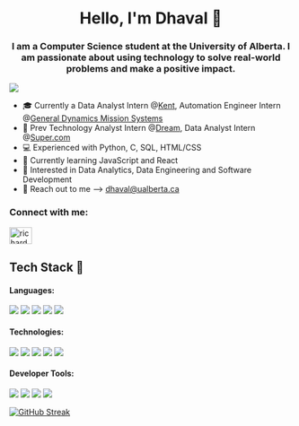 
<h1 align="center">Hello, I'm Dhaval 👋</h1>

<h3 align="center">I am a Computer Science student at the University of Alberta. I am passionate about using technology to solve real-world problems and make a positive impact.</h3>

![](https://komarev.com/ghpvc/?username=Homer20)

- 🎓 Currently a Data Analyst Intern @[Kent](https://kentplc.com/), Automation Engineer Intern @[General Dynamics Mission Systems](https://gdmissionsystems.ca/)
- 🧳 Prev Technology Analyst Intern @[Dream](https://dream.ca/), Data Analyst Intern @[Super.com](https://www.super.com/)
- 💻 Experienced with Python, C, SQL, HTML/CSS
- 🎯 Currently learning JavaScript and React
- 🔎 Interested in Data Analytics, Data Engineering and Software Development
- 🙌 Reach out to me --> dhaval@ualberta.ca

<h3 align="left">Connect with me:</h3>
<p align="left">
<a href="https://linkedin.com/in/dhaval-patel20/" target="blank"><img align="center" src="https://raw.githubusercontent.com/rahuldkjain/github-profile-readme-generator/master/src/images/icons/Social/linked-in-alt.svg" alt="richardomor" height="30" width="40" /></a>
</p>


## Tech Stack 🔧
#### Languages:
![](https://img.shields.io/badge/Code-Python-informational?style=flat&logo=python&logoColor=ffdd54&color=3670A0)
![](https://img.shields.io/badge/Code-Java-informational?style=flat&logo=java&logoColor=white&color=%23ED8B00)
![](https://img.shields.io/badge/Code-C-informational%3Fstyle%3Dflat%26logo%3D%26logoColor%3Dwhite%26color%3D%252300599C)
![](https://img.shields.io/badge/Code-SQL-informational?style=flat&logo=sql&logoColor=white&color=CC2927)
![](https://img.shields.io/badge/Code-HTML/CSS-informational?style=flat&logo=html5&logoColor=white&color=E34F26)

#### Technologies:
![](https://img.shields.io/badge/Testing-JUnit-informational?style=flat&logo=junit5&logoColor=white&color=25A162)
![](https://img.shields.io/badge/Database-MongoDB-informational?style=flat&logo=mongodb&logoColor=white&color=%2361DAFB)
![](https://img.shields.io/badge/Database-Firebase-informational?style=flat&logo=firebase&logoColor=white&color=F7DF1E)
![](https://img.shields.io/badge/Framework-Material_UI-informational?style=flat&logo=material-ui&logoColor=white&color=0081CB)
![](https://img.shields.io/badge/API-REST-informational?style=flat&logo=rest&logoColor=white&color=DD0031)

#### Developer Tools:
![](https://img.shields.io/badge/Version_Control-Git-informational?style=flat&logo=git&logoColor=white&color=%23F05033)
![](https://img.shields.io/badge/OS-Linux-informational?style=flat&logo=linux&logoColor=black&color=FCC624)
![](https://img.shields.io/badge/CI-Github_Actions-informational?style=flat&logo=github-actions&logoColor=white&color=2088FF)
![](https://img.shields.io/badge/Methodology-Agile%2FScrum-informational?style=flat&logo=agile&logoColor=white&color=%23430098)

<a href="https://git.io/streak-stats"><img src="https://github-readme-streak-stats.herokuapp.com?user=Homer20&theme=midnight-purple" alt="GitHub Streak" /></a>
